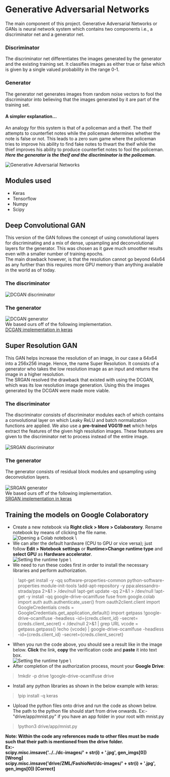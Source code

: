 # Generative Adversarial Networks
The main component of this project.
Generative Adversarial Networks or GANs is neural network system which contains two components i.e., a discriminator net and a generator net.

### Discriminator
The discriminator net differentiates the images generated by the generator and the existing training set.
It classifies images as either true or false which is given by a single valued probability in the range 0-1.

### Generator
The generator net generates images from random noise vectors to fool the discriminator into believing that the images generated by it are part of the training set.

#### A simpler explanation...
An analogy for this system is that of a policeman and a theif. The theif attempts to counterfiet notes while the policeman determines whether the note is false or not.
This leads to a zero sum game where the policeman tries to improve his ability to find fake notes to thwart the theif while the thief improves his ability to produce counterfiet notes to fool the policeman.\
***Here the generator is the theif and the discriminator is the policeman.***

![Generative Adversarial Networks](./display-images/GAN.png)

## Modules used
- Keras
- Tensorflow
- Numpy
- Scipy

## Deep Convolutional GAN
This version of the GAN follows the concept of using convolutional layers for discriminating and a mix of dense, upsampling and deconvolutional layers for the generator.
This was chosen as it gave much smoother results even with a smaller number of training epochs.\
The main drawback however, is that the resolution cannot go beyond 64x64 as any further than this requires more GPU memory than anything available in the world as of today.

### The discriminator
![DCGAN discriminator](./display-images/dc-discrim.png)

### The generator
![DCGAN generator](./display-images/dc-gen.png)
\
We based ours off of the following implementation.\
[DCGAN implementation in keras](https://github.com/eriklindernoren/Keras-GAN/blob/master/dcgan/dcgan.py)

## Super Resolution GAN
This GAN helps increase the resolution of an image, in our case a 64x64 into a 256x256 image. Hence, the name Super Resolution.
It consists of a generator who takes the low resolution image as an input and returns the image in a higher resolution.\
The SRGAN resolved the drawback that existed with using the DCGAN, which was its low resolution image generation. Using this the images generated by the DCGAN were made more viable.

### The discriminator
The discriminator consists of discriminator modules each of which contains a convolutional layer on which Leaky ReLU and batch normalization functions are applied.
We also use a **pre-trained VGG19 net** which helps extract the features of the given high resolution images. These features are given to the discriminator net to process instead of the entire image.\
\
![SRGAN discriminator](./display-images/sr-gen.png)

### The generator
The generator consists of residual block modules and upsampling using deconvolution layers.\
\
![SRGAN generator](./display-images/sr-discrim.png)
\
We based ours off of the following implementation.\
[SRGAN implementation in keras](https://github.com/eriklindernoren/Keras-GAN/tree/master/srgan)

## Training the models on Google Colaboratory
- Create a new notebook via **Right click > More > Colaboratory**. Rename notebook by means of clicking the file name.\
![Opening a Colab notebook](./display-images/first-step.jpeg)
 \
- We can alter the default hardware (CPU to GPU or vice versa); just follow **Edit > Notebook settings** or **Runtime>Change runtime type** and **select GPU** as **Hardware accelerator**.\
![Setting the runtime type](./display-images/second-step.png)
 \
- We need to run these codes first in order to install the necessary libraries and perform authorization.

> !apt-get install -y -qq software-properties-common python-software-properties module-init-tools
> !add-apt-repository -y ppa:alessandro-strada/ppa 2>&1 > /dev/null
> !apt-get update -qq 2>&1 > /dev/null
> !apt-get -y install -qq google-drive-ocamlfuse fuse
> from google.colab import auth
> auth.authenticate_user()
> from oauth2client.client import GoogleCredentials
> creds = GoogleCredentials.get_application_default()
> import getpass
> !google-drive-ocamlfuse -headless -id={creds.client_id} -secret={creds.client_secret} < /dev/null 2>&1 | grep URL
> vcode = getpass.getpass()
> !echo {vcode} | google-drive-ocamlfuse -headless -id={creds.client_id} -secret={creds.client_secret}

- When you run the code above, you should see a result like in the image below. **Click** the link, **copy** the verification code and **paste** it into text box.\
![Setting the runtime type](./display-images/third-step.png)
 \
- After completion of the authorization process, mount your **Google Drive**:

> !mkdir -p drive
> !google-drive-ocamlfuse drive

- Install any python libraries as shown in the below example with keras:

> !pip install -q keras

- Upload the python files onto drive and run the code as shown below. The path to the python file should start from drive onwards. Ex:- "drive/app/mnist.py" if you have an app folder in your root with mnist.py

> !python3 drive/app/mnist.py

**Note: Within the code any references made to other files must be made such that their path is mentioned
from the drive folder. \
Ex:- \
scipy.misc.imsave('../../dc-images/' + str(i) + '.jpg', gen_imgs[0])  [Wrong] \
scipy.misc.imsave('drive/ZML/FashioNet/dc-images/' + str(i) + '.jpg', gen_imgs[0]) [Correct]**
